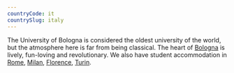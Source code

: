 ```yaml
---
countryCode: it
countrySlug: italy
---
```

<p>The University of Bologna is considered the oldest university of the world, but the atmosphere here is far from being classical. The heart of <a href="/accommodation/bologna" title="Accommodation in Bologna">Bologna</a> is lively, fun-loving and revolutionary. We also have student accommodation in <a href="/accommodation/rome">Rome</a>, <a href="/accommodation/milan">Milan</a>, <a href="/accommodation/florence">Florence</a>, <a href="/accommodation/turin">Turin</a>.</p>
